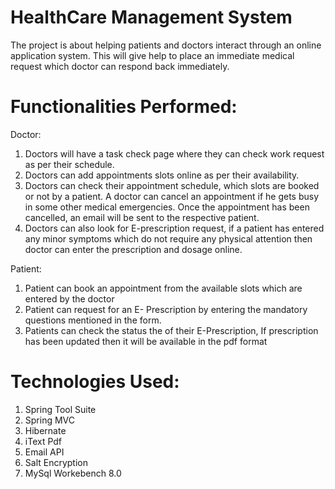 # HealthCare Management System

The project is about helping patients and doctors interact through an online application system. This will give help to place an immediate medical request which doctor can respond back immediately.

# Functionalities Performed:

Doctor:
1.	Doctors will have a task check page where they can check work request as per their schedule.
2.	Doctors can add appointments slots online as per their availability.
3.	Doctors can check their appointment schedule, which slots are booked or not by a patient. A doctor can cancel an appointment if he gets busy in some other medical emergencies. Once the appointment has been cancelled, an email will be sent to the respective patient.
4.	Doctors can also look for E-prescription request, if a patient has entered any minor symptoms which do not require any physical attention then doctor can enter the prescription and dosage online.

Patient:
1.	Patient can book an appointment from the available slots which are entered by the doctor
2.	Patient can request for an E- Prescription by entering the mandatory questions mentioned in the form.
3.	Patients can check the status the of their E-Prescription, If prescription has been updated then it will be available in the pdf format

# Technologies Used:
1.	Spring Tool Suite
2.	Spring MVC
3.	Hibernate
4.	iText Pdf
5.	Email API
6.	Salt Encryption
7.	MySql Workebench 8.0 
